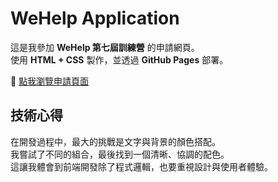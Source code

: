 # WeHelp Application

這是我參加 **WeHelp 第七屆訓練營** 的申請網頁。  
使用 **HTML + CSS** 製作，並透過 **GitHub Pages** 部署。  

🔗 [點我瀏覽申請頁面](https://heartwar9420.github.io/wehelp-application/)

## 技術心得
在開發過程中，最大的挑戰是文字與背景的顏色搭配。  
我嘗試了不同的組合，最後找到一個清晰、協調的配色。  
這讓我體會到前端開發除了程式邏輯，也要重視設計與使用者體驗。
